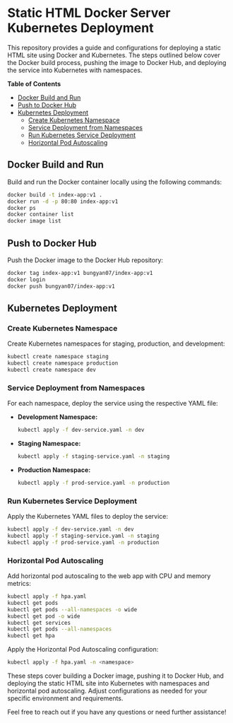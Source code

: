 # Static HTML Docker Server Kubernetes Deployment

This repository provides a guide and configurations for deploying a static HTML site using Docker and Kubernetes. The steps outlined below cover the Docker build process, pushing the image to Docker Hub, and deploying the service into Kubernetes with namespaces.

**Table of Contents**
- [Docker Build and Run](#docker-build-and-run)
- [Push to Docker Hub](#push-to-docker-hub)
- [Kubernetes Deployment](#kubernetes-deployment)
  - [Create Kubernetes Namespace](#create-kubernetes-namespace)
  - [Service Deployment from Namespaces](#service-deployment-from-namespaces)
  - [Run Kubernetes Service Deployment](#run-kubernetes-service-deployment)
  - [Horizontal Pod Autoscaling](#horizontal-pod-autoscaling)

## Docker Build and Run <a name="docker-build-and-run"></a>

Build and run the Docker container locally using the following commands:

```bash
docker build -t index-app:v1 .
docker run -d -p 80:80 index-app:v1
docker ps
docker container list
docker image list
```

## Push to Docker Hub <a name="push-to-docker-hub"></a>

Push the Docker image to the Docker Hub repository:

```bash
docker tag index-app:v1 bungyan07/index-app:v1
docker login 
docker push bungyan07/index-app:v1
```

## Kubernetes Deployment <a name="kubernetes-deployment"></a>

### Create Kubernetes Namespace <a name="create-kubernetes-namespace"></a>

Create Kubernetes namespaces for staging, production, and development:

```bash
kubectl create namespace staging
kubectl create namespace production
kubectl create namespace dev
```

### Service Deployment from Namespaces <a name="service-deployment-from-namespaces"></a>

For each namespace, deploy the service using the respective YAML file:

- **Development Namespace:**
  ```bash
  kubectl apply -f dev-service.yaml -n dev
  ```

- **Staging Namespace:**
  ```bash
  kubectl apply -f staging-service.yaml -n staging
  ```

- **Production Namespace:**
  ```bash
  kubectl apply -f prod-service.yaml -n production
  ```

### Run Kubernetes Service Deployment <a name="run-kubernetes-service-deployment"></a>

Apply the Kubernetes YAML files to deploy the service:

```bash
kubectl apply -f dev-service.yaml -n dev
kubectl apply -f staging-service.yaml -n staging
kubectl apply -f prod-service.yaml -n production
```

### Horizontal Pod Autoscaling <a name="horizontal-pod-autoscaling"></a>

Add horizontal pod autoscaling to the web app with CPU and memory metrics:

```bash
kubectl apply -f hpa.yaml
kubectl get pods 
kubectl get pods --all-namespaces -o wide
kubectl get pod -o wide
kubectl get services
kubectl get pods --all-namespaces
kubectl get hpa
```

Apply the Horizontal Pod Autoscaling configuration:

```bash
kubectl apply -f hpa.yaml -n <namespace>
```

These steps cover building a Docker image, pushing it to Docker Hub, and deploying the static HTML site into Kubernetes with namespaces and horizontal pod autoscaling. Adjust configurations as needed for your specific environment and requirements.

Feel free to reach out if you have any questions or need further assistance!
